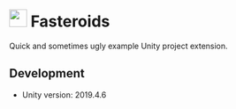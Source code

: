 # <img src='icon.png' width='32'> Fasteroids
Quick and sometimes ugly example Unity project extension.

## Development
- Unity version: 2019.4.6
